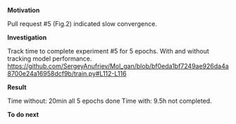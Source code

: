 **Motivation** 

Pull request #5 (Fig.2) indicated slow convergence. 

**Investigation**

Track time to complete experiment #5 for 5 epochs. 
With and without tracking model performance. 
https://github.com/SergeyAnufriev/Mol_gan/blob/bf0eda1bf7249ae926da4a8700e24a16958dcf9b/train.py#L112-L116


**Result** 

Time without: 20min all 5 epochs done
Time with: 9.5h not completed. 

**To do next**


